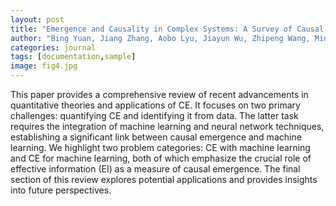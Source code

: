 ```yaml
---
layout: post
title: "Emergence and Causality in Complex Systems: A Survey of Causal Emergence and Related Quantitative Studies. Entropy 2024, 26(2), 108"
author: "Bing Yuan, Jiang Zhang, Aobo Lyu, Jiayun Wu, Zhipeng Wang, Mingzhe Yang, Kaiwei Liu, Muyun Mou, Peng Cui"
categories: journal
tags: [documentation,sample]
image: fig4.jpg
---
```


This paper provides a comprehensive review of recent advancements in quantitative theories and applications of CE. It focuses on two primary challenges: quantifying CE and identifying it from data. The latter task requires the integration of machine learning and neural network techniques, establishing a significant link between causal emergence and machine learning. We highlight two problem categories: CE with machine learning and CE for machine learning, both of which emphasize the crucial role of effective information (EI) as a measure of causal emergence. The final section of this review explores potential applications and provides insights into future perspectives.
